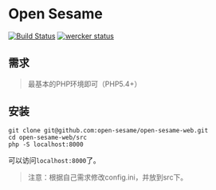 Open Sesame
============
[![Build Status](https://drone.io/github.com/liuxd/open-sesame/status.png)](https://drone.io/github.com/liuxd/open-sesame/latest)
[![wercker status](https://app.wercker.com/status/e235d5b6a0dc8cfaf7199fe18a074ded/s/ "wercker status")](https://app.wercker.com/project/bykey/e235d5b6a0dc8cfaf7199fe18a074ded)

## 需求
> 最基本的PHP环境即可（PHP5.4+）

## 安装

```
git clone git@github.com:open-sesame/open-sesame-web.git
cd open-sesame-web/src
php -S localhost:8000
```
可以访问`localhost:8000`了。

> 注意：根据自己需求修改config.ini，并放到src下。
